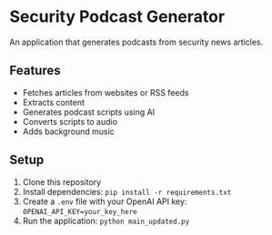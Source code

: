 # Security Podcast Generator

An application that generates podcasts from security news articles.

## Features

- Fetches articles from websites or RSS feeds
- Extracts content
- Generates podcast scripts using AI
- Converts scripts to audio
- Adds background music

## Setup

1. Clone this repository
2. Install dependencies: `pip install -r requirements.txt`
3. Create a `.env` file with your OpenAI API key: `OPENAI_API_KEY=your_key_here`
4. Run the application: `python main_updated.py`
